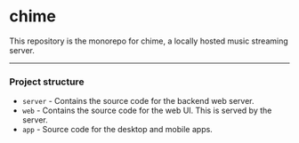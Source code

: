 # chime

This repository is the monorepo for chime, a locally hosted music streaming server.

---

### Project structure

- `server` - Contains the source code for the backend web server.
- `web` - Contains the source code for the web UI. This is served by the server.
- `app` - Source code for the desktop and mobile apps.